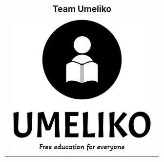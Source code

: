 <h1 align="center">Team Umeliko</h1>
<p align="center">
<img src="Picture/umeliko_logo.png" alt="Team Umeliko Logo" width="450px"></p>
<hr>
